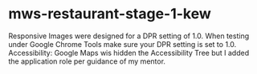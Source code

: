 # mws-restaurant-stage-1-kew
Responsive Images were designed for a DPR setting of 1.0. When testing under Google Chrome Tools make sure your DPR setting is set to 1.0.
Accessibility: Google Maps wis hidden the Accessibility Tree but I added the application role per guidance of my mentor. 
